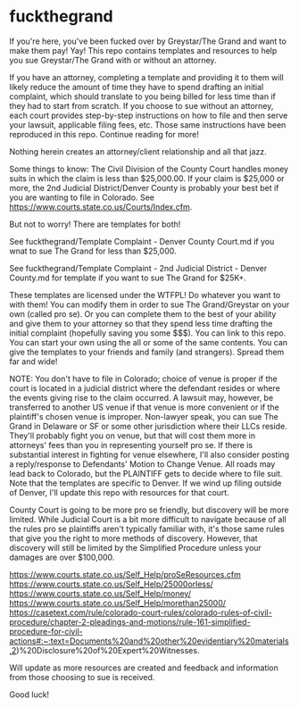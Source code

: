 # fuckthegrand


If you're here, you've been fucked over by Greystar/The Grand and want to make them pay! Yay! This repo contains templates and resources to help you sue Greystar/The Grand with or without an attorney. 

If you have an attorney, completing a template and providing it to them will likely reduce the amount of time they have to spend drafting an initial complaint, which should translate to you being billed for less time than if they had to start from scratch. If you choose to sue without an attorney, each court provides step-by-step instructions on how to file and then serve your lawsuit, applicable filing fees, etc. Those same instructions have been reproduced in this repo. Continue reading for more!

Nothing herein creates an attorney/client relationship and all that jazz. 

Some things to know: 
The Civil Division of the County Court handles money suits in which the claim is less than $25,000.00. If your claim is $25,000 or more, the 2nd Judicial District/Denver County is probably your best bet if you are wanting to file in Colorado. See https://www.courts.state.co.us/Courts/Index.cfm. 

But not to worry! There are templates for both! 

See fuckthegrand/Template Complaint - Denver County Court.md if you wnat to sue The Grand for less than $25,000. 

See fuckthegrand/Template Complaint - 2nd Judicial District - Denver County.md for template if you want to sue The Grand for $25K+. 

These templates are licensed under the WTFPL! Do whatever you want to with them! You can modify them in order to sue The Grand/Greystar on your own (called pro se). Or you can complete them to the best of your ability and give them to your attorney so that they spend less time drafting the initial complaint (hopefully saving you some $$$). You can link to this repo. You can start your own using the all or some of the same contents. You can give the templates to your friends and family (and strangers). Spread them far and wide! 

NOTE: You don't have to file in Colorado; choice of venue is proper if the court is located in a judicial district where the defendant resides or where the events giving rise to the claim occurred. A lawsuit may, however, be transferred to another US venue if that venue is more convenient or if the plaintiff's chosen venue is improper. Non-lawyer speak, you can sue The Grand in Delaware or SF or some other jurisdiction where their LLCs reside. They'll probably fight you on venue, but that will cost them more in attorneys' fees than you in representing yourself pro se. If there is substantial interest in fighting for venue elsewhere, I'll also consider posting a reply/response to Defendants' Motion to Change Venue. All roads may lead back to Colorado, but the PLAINTIFF gets to decide where to file suit. Note that the templates are specific to Denver. If we wind up filing outside of Denver, I'll update this repo with resources for that court. 

County Court is going to be more pro se friendly, but discovery will be more limited. While Judicial Court is a bit more difficult to navigate because of all the rules pro se plaintiffs aren't typically familiar with, it's those same rules that give you the right to more methods of discovery. However, that discovery will still be limited by the Simplified Procedure unless your damages are over $100,000. 

https://www.courts.state.co.us/Self_Help/proSeResources.cfm
https://www.courts.state.co.us/Self_Help/25000orless/
https://www.courts.state.co.us/Self_Help/money/
https://www.courts.state.co.us/Self_Help/morethan25000/
https://casetext.com/rule/colorado-court-rules/colorado-rules-of-civil-procedure/chapter-2-pleadings-and-motions/rule-161-simplified-procedure-for-civil-actions#:~:text=Documents%20and%20other%20evidentiary%20materials,2)%20Disclosure%20of%20Expert%20Witnesses.

Will update as more resources are created and feedback and information from those choosing to sue is received. 

Good luck!
